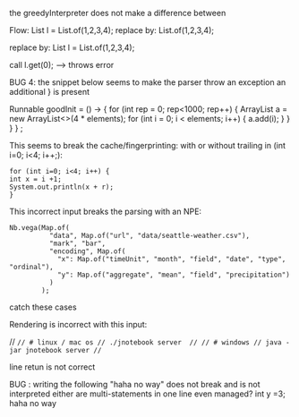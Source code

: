 the greedyInterpreter does not make a difference between

Flow:
List<Integer> l = List.of(1,2,3,4);
replace by: 
List.of(1,2,3,4);

replace by:
List<Integer> l = List.of(1,2,3,4);

call
l.get(0);
--> throws error


BUG 4:
the snippet below seems to make the parser throw an exception an additional } is present

Runnable goodInit = () -> {
for (int rep = 0; rep<1000; rep++) {
ArrayList<Integer> a = new ArrayList<>(4 * elements);
for (int i = 0; i < elements; i++) {
a.add(i);
}
}
}
}
;



This seems to break the cache/fingerprinting: with or without trailing in (int i=0; i<4; i++;):
```
for (int i=0; i<4; i++) {
int x = i +1;
System.out.println(x + r);
}
```

This incorrect input breaks the parsing with an NPE:
```
Nb.vega(Map.of(
          "data", Map.of("url", "data/seattle-weather.csv"),
          "mark", "bar",
          "encoding", Map.of(
            "x": Map.of("timeUnit", "month", "field", "date", "type", "ordinal"),
            "y": Map.of("aggregate", "mean", "field", "precipitation")
          )
        );
```
catch these cases


Rendering is incorrect with this input: 

// ```
// # linux / mac os
// ./jnotebook server 
//
// # windows
// java -jar jnotebook server
// ```

line retun is not correct 

BUG : writing the following "haha no way" does not break and is not interpreted either
are multi-statements in one line even managed? 
int y =3; haha no way 

